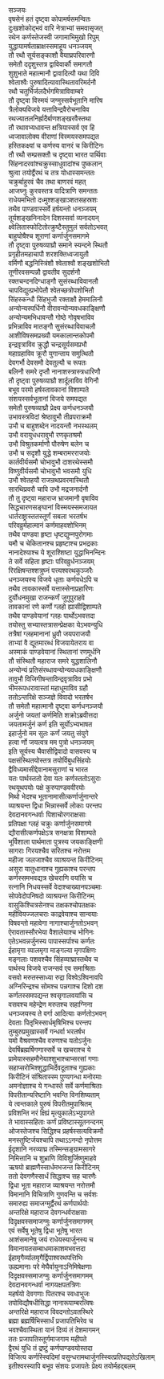 सञ्जयः  
वृषसेनं हतं दृष्ट्वा कोपामर्षसमन्वितः  
दुःखशोकोद्भवं वारि नेत्राभ्यां समवासृजत्  
रथेन कर्णस्तेजस्वी जगामाभिमुखो रिपुम्  
युद्धायामर्षताम्राक्षस्समाहूय धनञ्जयम्  
तौ रथौ सूर्यसङ्काशौ वैयाघ्रपरिवारणौ  
समेतौ ददृशुस्तत्र द्वाविवार्कौ समागतौ  
शुशुभाते महात्मानौ द्वावादित्यौ यथा दिवि  
श्वेताश्वैः पुरुषादित्यावास्थितावरिमर्दनौ  
रथौ चतुर्भिर्जलदैर्भगमित्राविवाम्बरे  
तौ दृष्ट्वा विस्मयं जग्मुस्सर्वभूतानि मारिष  
त्रैलोक्यविजये यत्ताविन्द्रवैरोचनाविव  
रथज्यातलनिर्ह्रादैर्बाणशङ्खरवैस्तथा  
तौ रथावभ्यधावन्त क्षत्रियास्सर्व एव हि  
ध्वजावालोक्य वीराणां विस्मयस्समपद्यत  
हस्तिकक्ष्यां च कर्णस्य वानरं च किरीटिनः  
तौ रथौ सम्प्रसक्तौ च दृष्ट्वा भारत पार्थिवाः  
सिंहनादरवांश्चक्रुस्साधुवादांश्च पुष्कलान्  
श्रुत्वा तयोर्द्वैरथं च तत्र योधास्समन्ततः  
चक्रुर्बाहुरवं चैव तथा बाणरवं महत्  
आजघ्नुः कुरवस्तत्र वादित्राणि समन्ततः  
राधेयमभितो दध्मुश्शङ्खाञ्शतसहस्रशः  
तथैव पाण्डवास्सर्वे हर्षयन्तो धनञ्जयम्  
तूर्यशङ्खनिनादेन दिशस्सर्वा व्यनादयन्  
क्ष्वेलितास्फोटितोत्क्रुष्टैस्तुमुलं सर्वतोऽभवत्  
बाहुघोषैश्च शूराणां कर्णार्जुनसमागमे  
तौ दृष्ट्वा पुरुषव्याघ्रौ समाने स्यन्दने स्थितौ  
प्रगृहीतमहाचापौ शरशक्तिध्वजायुतौ  
वर्मिणौ बद्धनिस्त्रिंशौ श्वेताश्वौ शङ्खशोभितौ  
तूणीरवसम्पन्नौ द्वावतीव सुदर्शनौ  
रक्तचन्दनदिग्धाङ्गौ सुसंरब्धाविवानलौ  
चापविद्युत्प्रभोपेतौ श्वेतच्छत्रोपशोभितौ  
सिंहस्कन्धौ सिंहभुजौ रक्ताक्षौ हेममालिनौ  
अन्योन्यस्पर्धिनौ वीरावन्योन्यवधकाङ्क्षिणौ  
अन्योन्यमभिधावन्तौ गोष्ठे गोवृषभाविव  
प्रभिन्नाविव मातङ्गौ सुसंरब्धाविवाचलौ  
आशीविषसमप्रख्यौ यमकालान्तकोपमौ  
इन्द्रवृत्राविव क्रुद्धौ चन्द्रसूर्यसमप्रभौ  
महाग्रहाविव क्रूरौ युगान्ताय समुत्थितौ  
देवगर्भौ देवसमौ देवतुल्यौ च रूपतः  
बलिनौ समरे दृप्तौ नानाशस्त्रास्त्रधारिणौ  
तौ दृष्ट्वा पुरुषव्याघ्रौ शार्दूलाविव वेगिनौ  
बभूव परमो हर्षस्तावकानां विशाम्पते  
संशयस्सर्वभूतानां विजये समपद्यत  
समेतौ पुरुषव्याघ्रौ प्रेक्ष्य कर्णधनञ्जयौ  
उभावस्त्रविदां श्रेष्ठावुभौ तीव्रपराक्रमौ  
उभौ च बाहुशब्देन नादयन्तौ नभस्थलम्  
उभौ वरायुधधरावुभौ रणकृतश्रमौ  
उभौ विश्रुतकर्माणौ पौरुषेण बलेन च  
उभौ च सदृशौ युद्धे शम्बरामरराजयोः  
कार्तवीर्यसमौ चोभावुभौ दाशरथेस्समौ  
विष्णुवीर्यसमौ चोभावुभौ भवसमौ युधि  
उभौ श्वेतहयौ राजन्रथप्रवरमास्थितौ  
सारथिप्रवरौ चापि उभौ मद्रजनार्दनौ  
तौ तु दृष्ट्वा महाराज भ्राजमानौ वृषाविव  
सिद्धचारणसङ्घानां विस्मयस्समजायत  
धार्तराष्ट्रास्ततस्तूर्णं सबला भरतर्षभ  
परिवव्रुर्महात्मानं कर्णमाहवशोभिनम्  
तथैव पाण्डवा हृष्टा धृष्टद्युम्नपुरोगमाः  
यमौ च चेकितानश्च प्रहृष्टाश्च प्रभद्रकाः  
नानादेश्याश्च ये शूराश्शिष्टा युद्धाभिनन्दिनः  
ते सर्वे सहिता हृष्टाः परिवव्रुर्धनञ्जयम्  
रिरक्षिषन्तश्शत्रुघ्नं पत्त्यश्वरथकुञ्जरैः  
धनञ्जयस्य विजये धृताः कर्णवधेऽपि च  
तथैव तावकास्सर्वे यत्तास्सेनाप्रहारिणः  
दुर्योधनमुखा राजन्कर्णं जुगुपुराहवे  
तावकानां रणे कर्णो ग्लहो ह्यासीद्विशाम्पते  
तथैव पाण्डवेयानां ग्लहः पार्थोऽभवत्तदा  
तयोस्तु सभ्यास्तत्रासन्प्रेक्षका येऽभवन्युधि  
तत्रैषां ग्लहमानानां ध्रुवौ जयपराजयौ  
ताभ्यां वै द्यूतमारब्धं विजयायेतराय वा  
अस्माकं पाण्डवेयानां स्थितानां रणमूर्धनि  
तौ संस्थितौ महाराज समरे युद्धशालिनौ  
अन्योन्यं प्रतिसंरब्धावन्योन्यवधकाङ्क्षिणौ  
तावुभौ विजिगीषन्ताविन्द्रवृत्राविव प्रभो  
भीमरूपधरावास्तां महाधूमाविव ग्रहौ  
ततोऽन्तरिक्षे सञ्जज्ञे विवादो भरतर्षभ  
तौ समेतौ महात्मानौ दृष्ट्वा कर्णधनञ्जयौ  
अर्जुनो जयतां कर्णमिति शक्रोऽब्रवीत्तदा  
जयतामर्जुनं कर्ण इति सूर्योऽभ्यभाषत  
इहार्जुनो मम सुतः कर्णं जयतु संयुगे  
हत्वा र्णो जयत्वत्र मम पुत्रो धनञ्जयम्  
इति सूर्यस्य चैवासीद्विवादो वासवस्य च  
पक्षसंस्थितयोस्तत्र तयोर्विबुधसिंहयोः  
द्वैविध्यमासीद्देवानामसुराणां च भारत  
यतः पार्थस्ततो देवा यतः कर्णस्ततोऽसुराः  
रथयूथपयोः पक्षे कुरुपाण्डववीरयोः  
मिथो भेदश्च भूतानामासीत्कर्णार्जुनान्तरे  
व्याश्रयन्त द्विधा भिन्नास्सर्वे लोकाः परन्तप  
देवदानवगन्धर्वाः पिशाचोरगराक्षसाः  
प्रतिपक्षा ग्लहं चक्रुः कर्णार्जुनसमागमे  
द्यौरासीत्कर्णपक्षेऽत्र सनक्षत्रा विशाम्पते  
भूर्विशाला पार्थमाता पुत्रस्य जयकाङ्क्षिणी  
सागराः गिरयश्चैव सरितश्च नरोत्तम  
महीजा जलजाश्चैव व्याश्रयन्त किरीटिनम्  
असुरा यातुधानाश्च गुह्यकाश्च परन्तप  
कर्णस्समभवद्यत्र खेचराणि वयांसि च  
रत्नानि निधयस्सर्वे वेदाश्चाख्यानपञ्चमाः  
सोपवेदोपनिषदो व्याश्रयन्त किरीटिनम्  
वासुकिश्चित्रसेनश्च तक्षकश्चोपतक्षकः  
महीवियज्जलचराः काद्रवेयाश्च सान्वयाः  
विषवन्तो महावेगा नागाश्चार्जुनतोऽभवन्  
ऐरावतास्सौरभेया वैशालेयाश्च भोगिनः  
एतेऽभवन्नर्जुनस्य पापास्सर्पाश्च कर्णतः  
ईहामृगा व्यालमृगा माङ्गल्या मृगपक्षिणः  
मङ्गलाः पशवश्चैव सिंहव्याघ्रास्तथैव च  
पार्थस्य विजये राजन्सर्व एव समाश्रिताः  
वसवो मरुतस्साध्या रुद्रा विश्वेऽश्विनावपि  
अग्निरिन्द्रश्च सोमश्च पन्नगाश्च दिशो दश  
कर्णतस्समपद्यन्त श्वसृगालवयांसि च  
वसवश्च महेन्द्रेण मरुतश्च सहाग्निना  
धनञ्जयस्य ते वर्गा आदित्याः कर्णतोऽभवन्  
देवताः पितृभिस्सार्धमृषिभिश्च परन्तप  
तुम्बुरुप्रमुखास्सर्वे गन्धर्वा भरतर्षभ  
यमो वैश्रवणश्चैव वरुणश्च यतोऽर्जुनः  
देवर्षिब्रह्मर्षिगणास्सर्वे च खचराश्च ये  
प्रामेयास्सहमौनेयाश्शुभाश्चाप्सरसां गणाः  
सहाप्सरोभिश्शुद्धाभिर्देवदूताश्च गुह्यकाः  
किरीटिनं संश्रितास्स्म पुण्यगन्धा मनोरमाः  
अमनोज्ञाश्च ये गन्धास्ते सर्वे कर्णमाश्रिताः  
विपरीतान्यरिष्टानि भवन्ति विनशिष्यताम्  
ये त्वन्तकाले पुरुषं विपरीतमुपाश्रितम्  
प्रविशन्ति नरं क्षिप्रं मृत्युकालेऽभ्युपागते  
ते भावास्सहिताः कर्णं प्रविष्टास्सूतनन्दनम्  
ओजस्तेजश्च सिद्धिश्च प्रहर्षस्सत्यविक्रमौ  
मनस्तुष्टिर्जयश्चापि तथाऽऽनन्दो नृपोत्तम  
ईदृशानि नरव्याघ्र तस्मिन्सङ्ग्रामसागरे  
निमित्तानि च शुभ्राणि विविशुर्जिष्णुमाहवे  
ऋषयो ब्राह्मणैस्सार्धमभजन्त किरीटिनम्  
ततो देवगणैस्सार्धं सिद्धाश्च सह चारणैः  
द्विधा भूता महाराज व्याश्रयन्त नरोत्तमौ  
विमानानि विचित्राणि गुणवन्ति च सर्वशः  
समारुह्य समाजग्मुर्द्वैरथं कर्णपार्थयोः  
अन्तरिक्षे महाराज देवगन्धर्वराक्षसाः  
दिदृक्षवस्समाजग्मुः कर्णार्जुनसमागमम्  
एवं सर्वेषु भूतेषु द्विधा भूतेषु भारत  
आशंसमानेषु जयं राधेयस्यार्जुनस्य च  
विमानायतसम्बाधमाकाशमभवत्तदा  
ईहामृगैर्व्यालमृगैर्द्विपाश्वरथपत्तिभिः  
ऊह्यमानाः परे मेघैर्वायुनाऽनिमिषेक्षणाः  
दिदृक्षवस्समाजग्मुः कर्णार्जुनसमागमम्  
देवदानवगन्धर्वा नागयक्षपतत्रिणः  
महर्षयो देवगणाः पितरश्च स्वधाभुजः  
तपोविद्यौषधीसिद्धा नानारूपाम्बरत्विषः  
अन्तरिक्षे महाराज विवदन्तोऽवतस्थिरे  
ब्रह्मा ब्रह्मर्षिभिस्सार्धं प्रजापतिभिरेव च  
भवश्चैवास्थिता यानं दिव्यं तं देशमागमन्  
ततः प्रजापतिस्तूर्णमाजगाम महीपते  
द्वैरथं युधि तं द्रष्टुं कर्णपाण्डवयोस्तदा  
विजित्य कर्णस्स्विदिमां वसुन्धरामथार्जुनस्स्वित्प्रतिपद्यतेऽखिलाम्  
इतीश्वरस्यापि बभूव संशयः प्रजापतेः प्रेक्ष्य तयोर्महद्बलम्   
